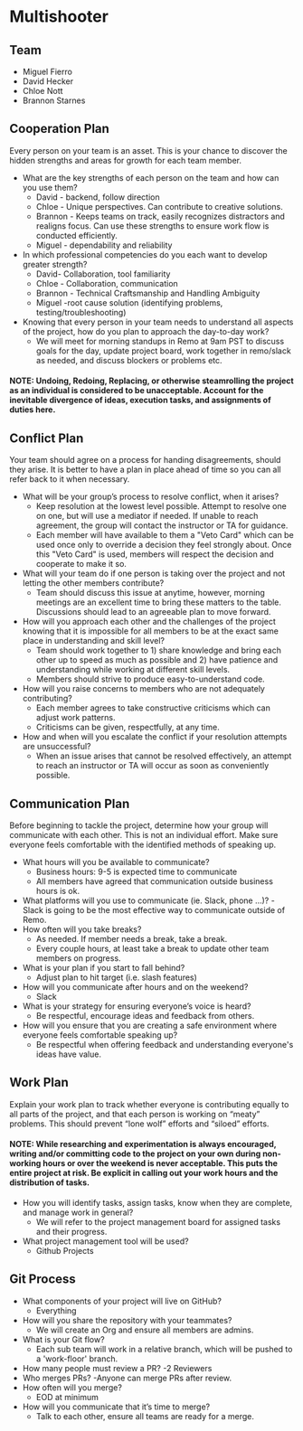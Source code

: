 # Multishooter

## Team

- Miguel Fierro
- David Hecker
- Chloe Nott
- Brannon Starnes

## Cooperation Plan

Every person on your team is an asset. This is your chance to discover the hidden strengths and areas for growth for each team member.

- What are the key strengths of each person on the team and how can you use them?
  - David - backend, follow direction
  - Chloe - Unique perspectives. Can contribute to creative solutions.
  - Brannon - Keeps teams on track, easily recognizes distractors and realigns focus. Can use these strengths to ensure work flow is conducted efficiently. 
  - Miguel - dependability and reliability
- In which professional competencies do you each want to develop greater strength?
  - David- Collaboration, tool familiarity
  - Chloe - Collaboration, communication
  - Brannon - Technical Craftsmanship and  Handling Ambiguity
  - Miguel -root cause solution (identifying problems, testing/troubleshooting)
- Knowing that every person in your team needs to understand all aspects of the project, how do you plan to approach the day-to-day work?
  - We will meet for morning standups in Remo at 9am PST to discuss goals for the day, update project board, work together in remo/slack as needed, and discuss blockers or   problems etc.

#### NOTE: Undoing, Redoing, Replacing, or otherwise steamrolling the project as an individual is considered to be unacceptable. Account for the inevitable divergence of ideas, execution tasks, and assignments of duties here.

## Conflict Plan

Your team should agree on a process for handing disagreements, should they arise. It is better to have a plan in place ahead of time so you can all refer back to it when necessary.

- What will be your group’s process to resolve conflict, when it arises?
  - Keep resolution at the lowest level possible. Attempt to resolve one on one, but will use a mediator if needed. If unable to reach agreement, the group will contact the  instructor or TA for guidance. 
  - Each member will have available to them a "Veto Card" which can be used once only to override a decision they feel strongly about. Once this "Veto Card" is used, members will respect the decision and cooperate to make it so.
- What will your team do if one person is taking over the project and not letting the other members contribute?
  - Team should discuss this issue at anytime, however, morning meetings are an excellent time to bring these matters to the table. Discussions should lead to an agreeable plan to move forward. 
- How will you approach each other and the challenges of the project knowing that it is impossible for all members to be at the exact same place in understanding and skill level?
  - Team should work together to 1) share knowledge and bring each other up to speed as much as possible and 2) have patience and understanding while working at different skill levels.
  - Members should strive to produce easy-to-understand code.
- How will you raise concerns to members who are not adequately contributing?
  - Each member agrees to take constructive criticisms which can adjust work patterns. 
  - Criticisms can be given, respectfully, at any time. 
- How and when will you escalate the conflict if your resolution attempts are unsuccessful?
  - When an issue arises that cannot be resolved effectively, an attempt to reach an instructor or TA will occur as soon as conveniently possible.

## Communication Plan

Before beginning to tackle the project, determine how your group will communicate with each other. This is not an individual effort. Make sure everyone feels comfortable with the identified methods of speaking up.

- What hours will you be available to communicate?
  - Business hours: 9-5 is expected time to communicate
  - All members have agreed that communication outside business hours is ok.
- What platforms will you use to communicate (ie. Slack, phone …)?
  -Slack is going to be the most effective way to communicate outside of Remo.
- How often will you take breaks?
  - As needed. If member needs a break, take a break. 
  - Every couple hours, at least take a break to update other team members on progress.
- What is your plan if you start to fall behind?
  - Adjust plan to hit target (i.e. slash features)
- How will you communicate after hours and on the weekend?
  - Slack
- What is your strategy for ensuring everyone’s voice is heard?
  - Be respectful, encourage ideas and feedback from others.
- How will you ensure that you are creating a safe environment where everyone feels comfortable speaking up?
  - Be respectful when offering feedback and understanding everyone's ideas have value.

## Work Plan

Explain your work plan to track whether everyone is contributing equally to all parts of the project, and that each person is working on “meaty” problems. This should prevent “lone wolf” efforts and “siloed” efforts.

#### NOTE: While researching and experimentation is always encouraged, writing and/or committing code to the project on your own during non-working hours or over the weekend is never acceptable. This puts the entire project at risk. Be explicit in calling out your work hours and the distribution of tasks.

- How you will identify tasks, assign tasks, know when they are complete, and manage work in general?
  - We will refer to the project management board for assigned tasks and their progress.
- What project management tool will be used?
  - Github Projects

## Git Process

- What components of your project will live on GitHub?
  - Everything
- How will you share the repository with your teammates?
  - We will create an Org and ensure all members are admins.
- What is your Git flow?
  - Each sub team will work in a relative branch, which will be pushed to a 'work-floor' branch. 
- How many people must review a PR?
  -2 Reviewers 
- Who merges PRs?
  -Anyone can merge PRs after review.
- How often will you merge?
  - EOD at minimum
- How will you communicate that it’s time to merge?
  - Talk to each other, ensure all teams are ready for a merge.
